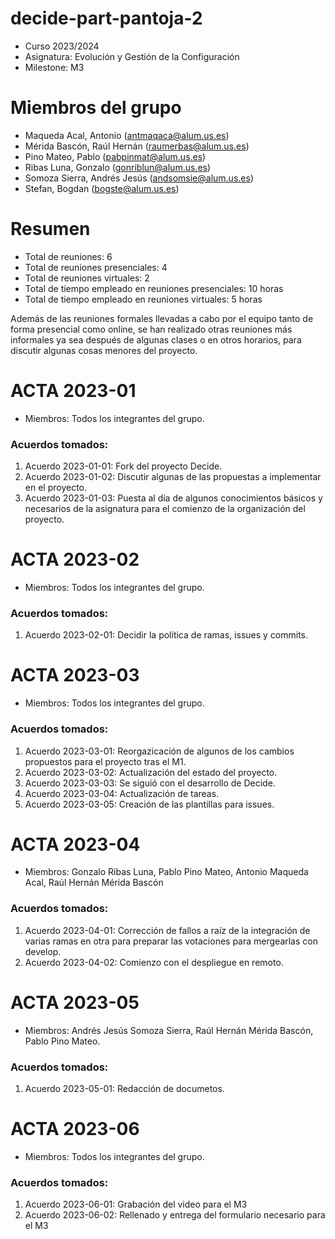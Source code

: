 # decide-part-pantoja-2

* Curso 2023/2024
* Asignatura: Evolución y Gestión de la Configuración
* Milestone: M3



# Miembros del grupo

* Maqueda Acal, Antonio (antmaqaca@alum.us.es) <br>
* Mérida Bascón, Raúl Hernán (raumerbas@alum.us.es) <br>
* Pino Mateo, Pablo (pabpinmat@alum.us.es) <br>
* Ribas Luna, Gonzalo (gonriblun@alum.us.es) <br>
* Somoza Sierra, Andrés Jesús (andsomsie@alum.us.es) <br>
* Stefan, Bogdan (bogste@alum.us.es) <br>

# Resumen

* Total de reuniones: 6 
* Total de reuniones presenciales: 4
* Total de reuniones virtuales: 2
* Total de tiempo empleado en reuniones presenciales: 10 horas
* Total de tiempo empleado en reuniones virtuales: 5 horas

Además de las reuniones formales llevadas a cabo por el equipo tanto de forma presencial como online, se han realizado otras reuniones más informales ya sea después de algunas clases o en otros horarios, para discutir algunas cosas menores del proyecto.

# ACTA 2023-01

* Miembros: Todos los integrantes del grupo.
###  Acuerdos tomados: <br>
1. Acuerdo 2023-01-01: Fork del proyecto Decide.
2. Acuerdo 2023-01-02: Discutir algunas de las propuestas a implementar en el proyecto.
3. Acuerdo 2023-01-03: Puesta al día de algunos conocimientos básicos y necesarios de la asignatura para el comienzo de la organización del proyecto.

# ACTA 2023-02

* Miembros: Todos los integrantes del grupo.
###  Acuerdos tomados: <br>
1. Acuerdo 2023-02-01: Decidir la política de ramas, issues y commits.

# ACTA 2023-03

* Miembros: Todos los integrantes del grupo.
###  Acuerdos tomados: <br>
1. Acuerdo 2023-03-01: Reorgazicación de algunos de los cambios propuestos para el proyecto tras el M1.
2. Acuerdo 2023-03-02: Actualización del estado del proyecto.
3. Acuerdo 2023-03-03: Se siguió con el desarrollo de Decide.
4. Acuerdo 2023-03-04: Actualización de tareas.
5. Acuerdo 2023-03-05: Creación de las plantillas para issues.

# ACTA 2023-04

* Miembros: Gonzalo Ribas Luna, Pablo Pino Mateo, Antonio Maqueda Acal, Raúl Hernán Mérida Bascón
###  Acuerdos tomados: <br>
1. Acuerdo 2023-04-01: Corrección de fallos a raíz de la integración de varias ramas en otra para preparar las votaciones para mergearlas con develop.
2. Acuerdo 2023-04-02: Comienzo con el despliegue en remoto.

# ACTA 2023-05

* Miembros: Andrés Jesús Somoza Sierra, Raúl Hernán Mérida Bascón, Pablo Pino Mateo.
###  Acuerdos tomados: <br>
1. Acuerdo 2023-05-01: Redacción de documetos.

# ACTA 2023-06

* Miembros: Todos los integrantes del grupo.
###  Acuerdos tomados: <br>
1. Acuerdo 2023-06-01: Grabación del video para el M3
2. Acuerdo 2023-06-02: Rellenado y entrega del formulario necesario para el M3
